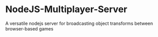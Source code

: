 # NodeJS-Multiplayer-Server
A versatile nodejs server for broadcasting object transforms between browser-based games
